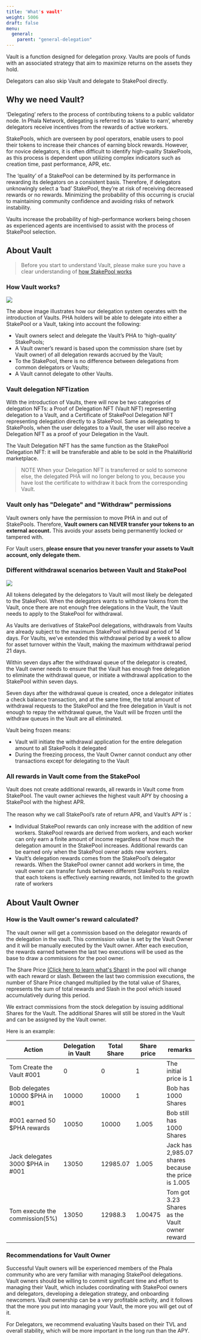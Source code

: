 ```yaml
---
title: 'What's vault'
weight: 5006
draft: false
menu:
  general:
    parent: "general-delegation"
---
```


Vault is a function designed for delegation proxy. Vaults are pools of funds with an associated strategy that aim to maximize returns on the assets they hold.

Delegators can also skip Vault and delegate to StakePool directly.

## Why we need Vault?

‘Delegating’ refers to the process of contributing tokens to a public validator node. In Phala Network, delegating is referred to as ‘stake to earn’, whereby delegators receive incentives from the rewards of active workers.

StakePools, which are overseen by pool operators, enable users to pool their tokens to increase their chances of earning block rewards. However, for novice delegators, it is often difficult to identify high-quality StakePools, as this process is dependent upon utilizing complex indicators such as creation time, past performance, APR, etc.

The ‘quality’ of a StakePool can be determined by its performance in rewarding its delegators on a consistent basis. Therefore, if delegators unknowingly select a ‘bad’ StakePool, they’re at risk of receiving decreased rewards or no rewards. Minimizing the probability of this occurring is crucial to maintaining community confidence and avoiding risks of network instability.

Vaults increase the probability of high-performance workers being chosen as experienced agents are incentivised to assist with the process of StakePool selection.

## About Vault

> Before you start to understand Vault, please make sure you have a clear understanding of [how StakePool works](https://wiki.phala.network/en-us/general/applications/stakepool/)

### How Vault works?

![](https://i.imgur.com/OyI4jab.png)

The above image illustrates how our delegation system operates with the introduction of Vaults. PHA holders will be able to delegate into either a StakePool or a Vault, taking into account the following:

 * Vault owners select and delegate the Vault’s PHA to ‘high-quality’ StakePools;
 * A Vault owner’s reward is based upon the commission share (set by Vault owner) of all delegation rewards accrued by the Vault;
 * To the StakePool, there is no difference between delegations from common delegators or Vaults;
 * A Vault cannot delegate to other Vaults.

### Vault delegation NFTization

With the introduction of Vaults, there will now be two categories of delegation NFTs: a Proof of Delegation NFT (Vault NFT) representing delegation to a Vault, and a Certificate of StakePool Delegation NFT representing delegation directly to a StakePool. Same as delegating to StakePools, when the user delegates to a Vault, the user will also receive a Delegation NFT as a proof of your Delegation in the Vault.

The Vault Delegation NFT has the same function as the StakePool Delegation NFT: it will be transferable and able to be sold in the PhalaWorld marketplace. 

> NOTE When your Delegation NFT is transferred or sold to someone else, the delegated PHA will no longer belong to you, because you have lost the certificate to withdraw it back from the corresponding  Vault.

### Vault only has "Delegate" and "Withdraw" permissions

Vault owners only have the permission to move PHA in and out of StakePools. Therefore, **Vault owners can NEVER transfer your tokens to an external account.** This avoids your assets being permanently locked or tampered with.

For Vault users, **please ensure that you never transfer your assets to Vault account, only delegate them.**

### Different withdrawal scenarios between Vault and StakePool

![](https://i.imgur.com/LpHll0z.png)

All tokens delegated by the delegators to Vault will most likely be delegated to the StakePool. When the delegators wants to withdraw tokens from the Vault, once there are not enough free delegations in the Vault, the Vault needs to apply to the StakePool for withdrawal.

As Vaults are derivatives of StakePool delegations, withdrawals from Vaults are already subject to the maximum StakePool withdrawal period of 14 days. For Vaults, we’ve extended this withdrawal period by a week to allow for asset turnover within the Vault, making the maximum withdrawal period 21 days.

Within seven days after the withdrawal queue of the delegator is created, the Vault owner needs to ensure that the Vault has enough free delegation to eliminate the withdrawal queue, or initiate a withdrawal application to the StakePool within seven days. 

Seven days after the withdrawal queue is created, once a delegator initiates a check balance transaction, and at the same time, the total amount of withdrawal requests to the StakePool and the free delegation in Vault is not enough to repay the withdrawal queue, the Vault will be frozen until the withdraw queues in the Vault are all eliminated.

Vault being frozen means:
* Vault will initiate the withdrawal application for the entire delegation amount to all StakePools it delegated
* During the freezing process, the Vault Owner cannot conduct any other transactions except for delegating to the Vault

### All rewards in Vault come from the StakePool

Vault does not create additional rewards, all rewards in Vault come from StakePool. The vault owner achieves the highest vault APY by choosing a StakePool with the highest APR.

The reason why we call StakePool’s rate of return APR, and Vault’s APY is：

 * Individual StakePool rewards can only increase with the addition of new workers.
StakePool rewards are derived from workers, and each worker can only earn a finite amount of income regardless of how much the delegation amount in the StakePool increases. Additional rewards can be earned only when the StakePool owner adds new workers.
 * Vault’s delegation rewards comes from the StakePool’s delegator rewards. When the StakePool owner cannot add workers in time, the vault owner can transfer funds between different StakePools to realize that each tokens is effectively earning rewards, not limited to the growth rate of workers 

## About Vault Owner

### How is the Vault owner's reward calculated?

The vault owner will get a commission based on the delegator rewards of the delegation in the vault. This commission value is set by the Vault Owner and it will be manually executed by the Vault owner. After each execution, the rewards earned between the last two executions will be used as the base to draw a commissions for the pool owner.

The Share Price [(Click here to learn what's Share)](https://wiki.phala.network/en-us/general/applications/share/) in the pool will change with each reward or slash. Between the last two commission executions, the number of Share Price changed multiplied by the total value of Shares, represents the sum of total rewards and Slash in the pool which issued accumulatively during this period.

We extract commissions from the stock delegation by issuing additional Shares for the Vault. The additional Shares will still be stored in the Vault and can be assigned by the Vault owner.

Here is an example:

|Action|Delegation in Vault|Total Share|Share price|remarks|
|--|--|--|--|--|
|Tom Create the Vault #001|0|0|1|The initial price is 1|
|Bob delegates 10000 $PHA in #001|10000|10000|1|Bob has 1000 Shares|
|#001 earned 50 $PHA rewards|10050|10000|1.005|Bob still has 1000 Shares|
|Jack delegates 3000 $PHA in #001|13050|12985.07|1.005|Jack has 2,985.07 shares because the price is 1.005|
|Tom execute the commission(5%) |13050|12988.3|1.00475|Tom got 3.23 Shares as the Vault owner reward|

### Recommendations for Vault Owner

Successful Vault owners will be experienced members of the Phala community who are very familiar with managing StakePool delegations. Vault owners should be willing to commit significant time and effort to managing their Vault, which includes coordinating with StakePool owners and delegators, developing a delegation strategy, and onboarding newcomers. Vault ownership can be a very profitable activity, and it follows that the more you put into managing your Vault, the more you will get out of it.

For Delegators, we recommend evaluating Vaults based on their TVL and overall stability, which will be more important in the long run than the APY.
